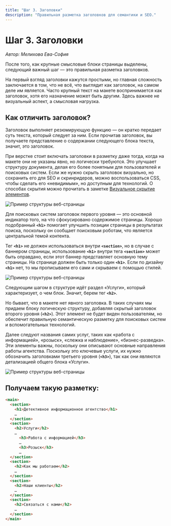 ```yaml
---
title: "Шаг 3. Заголовки"
description: "Правильная разметка заголовков для семантики и SEO."
---
```


# Шаг 3. Заголовки

_Автор: Мелихова Ева-София_

После того, как крупные смысловые блоки страницы выделены, следующий важный шаг — это правильная разметка заголовков.

На первый взгляд заголовки кажутся простыми, но главная сложность заключается в том, что не всё, что выглядит как заголовок, на самом деле им является. Часто крупный текст на макете воспринимается как заголовок, хотя его назначение может быть другим. Здесь важнее не визуальный аспект, а смысловая нагрузка.

## Как отличить заголовок?

Заголовок выполняет резюмирующую функцию — он кратко передает суть текста, который следует за ним. Если прочитав заголовок, вы получаете представление о содержании следующего блока текста, значит, это заголовок.

При верстке стоит включать заголовки в разметку даже тогда, когда на макете они не указаны явно, но логически требуются. Это улучшает структуру документа, делая его более понятным для пользователей и поисковых систем. Если же нужно скрыть заголовок визуально, но сохранить его для SEO и скринридеров, можно воспользоваться CSS, чтобы сделать его «невидимым», но доступным для технологий. О способах скрытия можно прочитать в заметке [Визуальное скрытие элементов](/web-course-site/useful/hide-element).

![Пример структуры веб-страницы](/web-course-site/html/example4.png)


Для поисковых систем заголовок первого уровня — это основной индикатор того, на что сфокусировано содержимое страницы. Хорошо подобранный **`<h1>`** помогает улучшить позиции страницы в результатах поиска, поскольку он сообщает поисковым роботам, что является центральной темой контента. 

Тег **`<h1>`** не должен использоваться внутри **`<section>`**, но в случае с баннером страницы, использование **`<h1>`** внутри тега **`<section>`** может быть оправдано, если этот баннер представляет основную тему страницы. На странице должен быть только один **`<h1>`**. Если по дизайну **`<h1>`** нет, то мы прописываем его сами и скрываем с помощью стилей.


![Пример структуры веб-страницы](/web-course-site/html/example5.png)



Следующим шагом в структуре идёт раздел «Услуги», который характеризует, о чем блок. Значит, берем тег **`<h2>`**.

Но бывает, что в макете нет явного заголовка. В таких случаях мы придаем блоку логическую структуру, добавляя скрытый заголовок второго уровня (**`<h2>`**). Этот элемент не будет виден пользователям, но обеспечит правильную семантическую разметку для поисковых систем и вспомогательных технологий.

Далее следуют названия самих услуг, таких как «работа с информацией», «розыск», «слежка и наблюдение», «бизнес-разведка». Эти элементы важны, поскольку они описывают основные направления работы агентства. Поскольку это ключевые услуги, их нужно обозначить заголовками третьего уровня (**`<h3>`**), так как они являются детализацией общего блока «Услуги».

![Пример структуры веб-страницы](/web-course-site/html/example6.png)


## Получаем такую разметку:

```html
<main>
  <section>
    <h1>Детективное информационное агентство</h1>
    …
  </section>
  <section>
    <h2>Услуги</h2>
    …
      <h3>Работа с информацией</h3>
      …
      <h3>Розыск</h3>
      …
  </section>
  <section>
    <h2>Как мы работаем</h2>
    …
  </section>
  <section>
    <h2>Наши клиенты</h2>
    …
  </section>
  <section>
    <h2>Связаться с нами</h2>
    …
  </section>
</main>
